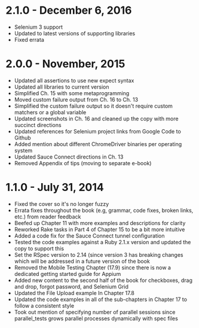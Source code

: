 # 2.1.0 - December 6, 2016
- Selenium 3 support
- Updated to latest versions of supporting libraries
- Fixed errata

# 2.0.0 - November, 2015
+ Updated all assertions to use new expect syntax
+ Updated all libraries to current version
+ Simplified Ch. 15 with some metaprogramming
+ Moved custom failure output from Ch. 16 to Ch. 13
+ Simplified the custom failure output so it doesn't require custom matchers or a global variable
+ Updated screenshots in Ch. 16 and cleaned up the copy with more succinct directions
+ Updated references for Selenium project links from Google Code to Github
+ Added mention about different ChromeDriver binaries per operating system
+ Updated Sauce Connect directions in Ch. 13
+ Removed Appendix of tips (moving to separate e-book)

# 1.1.0 - July 31, 2014
+ Fixed the cover so it's no longer fuzzy
+ Errata fixes throughout the book (e.g, grammar, code fixes, broken links, etc.) from reader feedback
+ Beefed up Chapter 11 with more examples and descriptions for clarity
+ Reworked Rake tasks in Part 4 of Chapter 15 to be a bit more intuitive
+ Added a code fix for the Sauce Connect tunnel configuration
+ Tested the code examples against a Ruby 2.1.x version and updated the copy to support this
+ Set the RSpec version to 2.14 (since version 3 has breaking changes which will be addressed in a future version of the book
+ Removed the Mobile Testing Chapter (17.9) since there is now a dedicated getting started guide for Appium
+ Added new content to the second half of the book for checkboxes, drag and drop, forgot password, and Selenium Grid
+ Updated the File Upload example In Chapter 17.8
+ Updated the code examples in all of the sub-chapters in Chapter 17 to follow a consistent style
+ Took out mention of specifying number of parallel sessions since parallel_tests grows parallel processes dynamically with spec files
